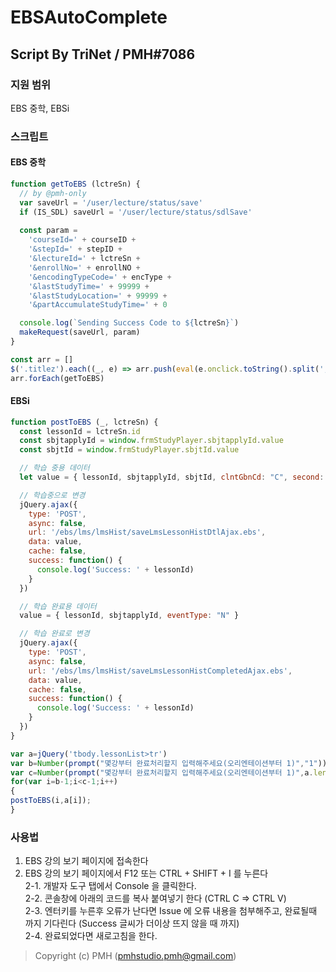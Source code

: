 # EBSAutoComplete
## Script By TriNet / PMH#7086

### 지원 범위
EBS 중학, EBSi

### 스크립트
#### EBS 중학
```js
function getToEBS (lctreSn) {
  // by @pmh-only
  var saveUrl = '/user/lecture/status/save'
  if (IS_SDL) saveUrl = '/user/lecture/status/sdlSave'
  
  const param =
    'courseId=' + courseID +
    '&stepId=' + stepID +
    '&lectureId=' + lctreSn +
    '&enrollNo=' + enrollNO +
    '&encodingTypeCode=' + encType +
    '&lastStudyTime=' + 99999 +
    '&lastStudyLocation=' + 99999 +
    '&partAccumulateStudyTime=' + 0

  console.log(`Sending Success Code to ${lctreSn}`)
  makeRequest(saveUrl, param)
}

const arr = []
$('.titlez').each((_, e) => arr.push(eval(e.onclick.toString().split(',')[2])))
arr.forEach(getToEBS)
```

#### EBSi
```js
function postToEBS (_, lctreSn) {
  const lessonId = lctreSn.id
  const sbjtapplyId = window.frmStudyPlayer.sbjtapplyId.value
  const sbjtId = window.frmStudyPlayer.sbjtId.value

  // 학습 중용 데이터
  let value = { lessonId, sbjtapplyId, sbjtId, clntGbnCd: "C", second: "1", lecGbn: "V500", atndGbnCd: "S", ltStdTm: "1", status: "0" }

  // 학습중으로 변경
  jQuery.ajax({
    type: 'POST',
    async: false,
    url: '/ebs/lms/lmsHist/saveLmsLessonHistDtlAjax.ebs',
    data: value,
    cache: false,
    success: function() {
      console.log('Success: ' + lessonId)
    }
  })

  // 학습 완료용 데이터
  value = { lessonId, sbjtapplyId, eventType: "N" }

  // 학습 완료로 변경
  jQuery.ajax({
    type: 'POST',
    async: false,
    url: '/ebs/lms/lmsHist/saveLmsLessonHistCompletedAjax.ebs',
    data: value,
    cache: false,
    success: function() {
      console.log('Success: ' + lessonId)
    }
  })
}

var a=jQuery('tbody.lessonList>tr')
var b=Number(prompt("몇강부터 완료처리할지 입력해주세요(오리엔테이션부터 1)","1"))
var c=Number(prompt("몇강부터 완료처리할지 입력해주세요(오리엔테이션부터 1)",a.length+1))
for(var i=b-1;i<c-1;i++)
{
postToEBS(i,a[i]);
}
```

### 사용법
1. EBS 강의 보기 페이지에 접속한다
2. EBS 강의 보기 페이지에서 F12 또는 CTRL + SHIFT + I 를 누른다<br />
2-1. 개발자 도구 탭에서 Console 을 클릭한다.<br />
2-2. 콘솔창에 아래의 코드를 복사 붙여넣기 한다 (CTRL C => CTRL V)<br />
2-3. 엔터키를 누른후 오류가 난다면 Issue 에 오류 내용을 첨부해주고, 완료될때 까지 기다린다 (Success 글씨가 더이상 뜨지 않을 때 까지)<br />
2-4. 완료되었다면 새로고침을 한다.<br />

> Copyright (c) PMH (pmhstudio.pmh@gmail.com)
